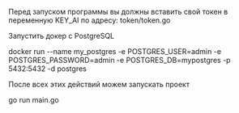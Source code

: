 Перед запуском программы вы должны вставить свой токен в переменную KEY_AI по адресу: token/token.go

Запустить докер с PostgreSQL 

docker run --name my_postgres -e POSTGRES_USER=admin -e POSTGRES_PASSWORD=admin -e POSTGRES_DB=mypostgres -p 5432:5432 -d postgres

После всех этих действий можем запускать проект

go run main.go
 
